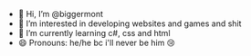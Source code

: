 - 👋 Hi, I’m @biggermont
- 👀 I’m interested in developing websites and games and shit
- 🌱 I’m currently learning c#, css and html
- 😄 Pronouns: he/he bc i'll never be him 😢

<!---
biggermont/biggermont is a ✨ special ✨ repository because its `README.md` (this file) appears on your GitHub profile.
You can click the Preview link to take a look at your changes.
--->
